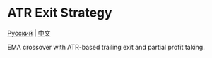 # ATR Exit Strategy
[Русский](README_ru.md) | [中文](README_cn.md)

EMA crossover with ATR-based trailing exit and partial profit taking.
